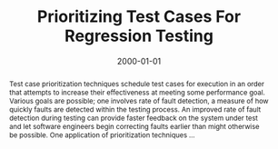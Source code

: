 ---
title: "Prioritizing Test Cases For Regression Testing"
abstract: "Test case prioritization techniques schedule test cases for execution in an order that attempts to increase their effectiveness at meeting some performance goal. Various goals are possible; one involves rate of fault detection, a measure of how quickly faults are detected within the testing process. An improved rate of fault detection during testing can provide faster feedback on the system under test and let software engineers begin correcting faults earlier than might otherwise be possible. One application of prioritization techniques …"
date: 2000-01-01
venue: "Proceedings of the International Symposium on Software Testing and Analysis, ISSTA 2000, Portland, OR, USA, August 21-24, 2000"
paperurl: https://ieeexplore.ieee.org/abstract/document/962562/
authors: "Sebastian G. Elbaum, Alexey G. Malishevsky and Gregg Rothermel"
awards: ""
---